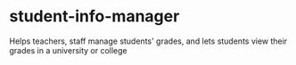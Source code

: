 # student-info-manager
Helps teachers, staff manage students' grades, and lets students view their grades in a university or college
